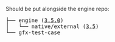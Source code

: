 Should be put alongside the engine repo:

<pre>
├── engine (<a href="https://github.com/cocos-creator/engine/tree/v3.5.0">3.5.0</a>)
│   └── native/external (<a href="https://github.com/cocos-creator/engine-native-external/tree/v3.5">3.5</a>)
└── gfx-test-case
</pre>
